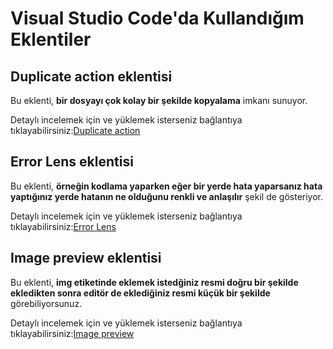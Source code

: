 # Visual Studio Code'da Kullandığım Eklentiler

## Duplicate action eklentisi
Bu eklenti, **bir dosyayı çok kolay bir şekilde kopyalama** imkanı sunuyor.

Detaylı incelemek için ve yüklemek isterseniz bağlantıya tıklayabilirsiniz:[Duplicate action](https://marketplace.visualstudio.com/items?itemName=mrmlnc.vscode-duplicate)

## Error Lens eklentisi
Bu eklenti, **örneğin kodlama yaparken eğer bir yerde hata yaparsanız hata yaptığınız yerde hatanın ne olduğunu renkli ve anlaşılır** şekil de gösteriyor.

Detaylı incelemek için ve yüklemek isterseniz bağlantıya tıklayabilirsiniz:[Error Lens](https://marketplace.visualstudio.com/items?itemName=usernamehw.errorlens)

## Image preview eklentisi
Bu eklenti, **img etiketinde eklemek istedğiniz resmi doğru bir şekilde ekledikten sonra editör de eklediğiniz resmi küçük bir şekilde** görebiliyorsunuz.

Detaylı incelemek için ve yüklemek isterseniz bağlantıya tıklayabilirsiniz:[Image preview](https://marketplace.visualstudio.com/items?itemName=kisstkondoros.vscode-gutter-preview)